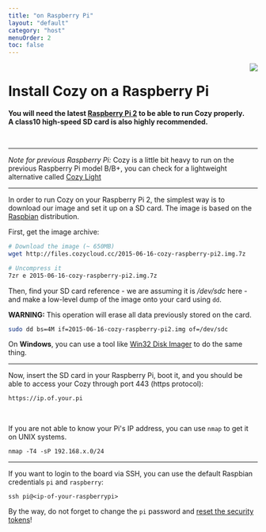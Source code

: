 ```yaml
---
title: "on Raspberry Pi"
layout: "default"
category: "host"
menuOrder: 2
toc: false
---
```



<div style="height: 0; overflow: shown; text-align: right">
<img src="/assets/images/raspberry-logo.png">
</div>

# Install Cozy on a Raspberry Pi

**You will need the latest [Raspberry Pi 2](http://en.wikipedia.org/wiki/Raspberry_Pi) to be able to run Cozy properly.**   
**A class10 high-speed SD card is also highly recommended.**

<br>

---

*Note for previous Raspberry Pi:* Cozy is a little bit heavy to run on the previous Raspberry Pi model B/B+, you can check for a
lightweight alternative called
[Cozy Light](https://github.com/cozy-labs/cozy-light)

---

In order to run Cozy on your Raspberry Pi 2, the simplest way is to download our
image and set it up on a SD card. The image is based on the
[Raspbian](http://www.raspbian.org/) distribution.

First, get the image archive:

```bash
# Download the image (~ 650MB)
wget http://files.cozycloud.cc/2015-06-16-cozy-raspberry-pi2.img.7z

# Uncompress it
7zr e 2015-06-16-cozy-raspberry-pi2.img.7z
```

Then, find your SD card reference - we are assuming it is */dev/sdc* here -
and make a low-level dump of the image onto your card using `dd`.

**WARNING:** This operation will erase all data previously stored on the card.

```bash
sudo dd bs=4M if=2015-06-16-cozy-raspberry-pi2.img of=/dev/sdc
```

On **Windows**, you can use a tool like [Win32 Disk Imager](http://sourceforge.net/projects/win32diskimager/)
to do the same thing.

---

Now, insert the SD card in your Raspberry Pi, boot it, and you 
should be able to access your Cozy through port 443
(https protocol):

`https://ip.of.your.pi`

<br>

If you are not able to know your Pi's IP address, you can use `nmap`
to get it on UNIX systems.

```
nmap -T4 -sP 192.168.x.0/24
```

---

If you want to login to the board via SSH, you can use the default
Raspbian credentials ```pi``` and ```raspberry```:
```
ssh pi@<ip-of-your-raspberrypi>
```

By the way, do not forget to change the `pi` password and [reset the security
tokens](/host/manage.html#about-security-in-pre-installed-images)!
